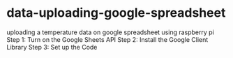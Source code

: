 # data-uploading-google-spreadsheet
uploading a temperature data on google spreadsheet using raspberry pi
Step 1: Turn on the Google Sheets API
Step 2: Install the Google Client Library
Step 3: Set up the Code
